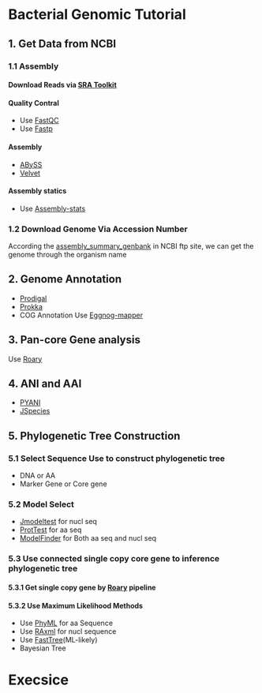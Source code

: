 
# Bacterial Genomic Tutorial

## 1. Get Data from NCBI

### 1.1 Assembly 

#### Download Reads via [SRA Toolkit](https://www.ncbi.nlm.nih.gov/sra/docs/toolkitsoft/)

#### Quality Contral 

* Use [FastQC](https://www.bioinformatics.babraham.ac.uk/projects/fastqc/)
* Use [Fastp](https://github.com/OpenGene/fastp)

#### Assembly

* [ABySS](https://github.com/bcgsc/abyss)
* [Velvet](https://github.com/dzerbino/velvet)

#### Assembly statics
* Use [Assembly-stats](https://github.com/sanger-pathogens/assembly-stats)

### 1.2 Download Genome Via Accession Number
According the [assembly_summary_genbank](ftp://ftp.ncbi.nlm.nih.gov/genomes/ASSEMBLY_REPORTS/assembly_summary_genbank.txt) in NCBI ftp site, we can get the genome through the organism name

## 2. Genome Annotation
* [Prodigal](https://github.com/hyattpd/Prodigal) 
* [Prokka](https://github.com/tseemann/prokka) 
* COG Annotation Use [Eggnog-mapper](https://github.com/jhcepas/eggnog-mapper)

## 3. Pan-core Gene analysis

Use [Roary](https://github.com/sanger-pathogens/Roary/tree/master/contrib/roary_plots)

## 4. ANI and AAI
* [PYANI](https://github.com/widdowquinn/pyani)
* [JSpecies](http://jspecies.ribohost.com/jspeciesws/)

## 5. Phylogenetic Tree Construction

### 5.1 Select Sequence Use to construct phylogenetic tree
* DNA or AA
* Marker Gene or Core gene

### 5.2 Model Select
* [Jmodeltest](https://github.com/ddarriba/jmodeltest2) for nucl seq
* [ProtTest](https://github.com/ddarriba/prottest3) for aa seq
* [ModelFinder](http://www.iqtree.org/) for Both aa seq and nucl seq

### 5.3 Use connected single copy core gene to inference phylogenetic tree

#### 5.3.1 Get single copy gene by [Roary](https://github.com/sanger-pathogens/Roary/tree/master/contrib/roary_plots) pipeline

#### 5.3.2 Use Maximum Likelihood Methods
* Use [PhyML](http://www.atgc-montpellier.fr/phyml/) for aa Sequence 
* Use [RAxml](https://github.com/stamatak/standard-RAxML) for nucl sequence 
* Use [FastTree](http://www.microbesonline.org/fasttree/)(ML-likely)
* Bayesian Tree

# Execsice
